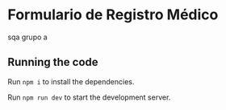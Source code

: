 
  # Formulario de Registro Médico

  sqa grupo a 

  ## Running the code

  Run `npm i` to install the dependencies.

  Run `npm run dev` to start the development server.
  

